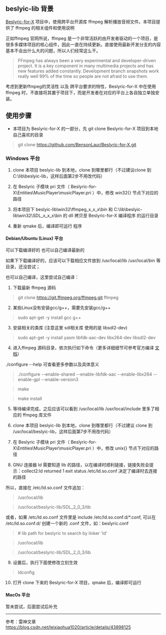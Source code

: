 ## beslyic-lib 背景

[Beslyric-for-X](https://github.com/BensonLaur/Beslyric-for-X) 项目中，使用跨平台开源库 ffmpeg 解析播放音频文件。本项目提供了 ffmpeg 的相关组件和使用说明

正如ffmpeg 官网所说，ffmpeg 是一个非常活跃的由开发者驱动的一个项目，是很多多媒体项目的核心组件，因此一直在持续更新。直接使用最新开发分支的内容基本不会出什么大的问题，所以人们经常这么干。

>FFmpeg has always been a very experimental and developer-driven project. It is a key component in many multimedia projects and has new features added constantly. Development branch snapshots work really well 99% of the time so people are not afraid to use them.

考虑到更新ffmpeg的灵活性 以及 跨平台要求的特性，Beslyric-for-X 中在使用 ffmpeg 时，不直接将其置于项目下，而是开发者在对应的平台上各自独立单独安装。 


## 使用步骤

+ 本项目为 Beslyric-for-X 的一部分，先 git clone Beslyric-for-X 项目到本地自己喜欢的目录

>git clone https://github.com/BensonLaur/Beslyric-for-X.git


### Windows 平台

1. clone 本项目 beslyic-lib 到本地，clone 到哪里都行（不过建议clone 到C:\lib\beslyic-lib，这样后面第2步不用改代码）

2. 在 Beslyric 子模块 pri 文件（ Beslyric-for-X\Entities\MusicPlayer\musicPlayer.pri ）中，修改 win32{} 节点下对应的路径

3. 将本项目下 beslyic-lib\win32\ffmpeg_x_x_x\bin 和 C:\lib\beslyic-lib\win32\SDL_x_x_x\bin 的 dll 拷贝至 Beslyric-for-X 编译程序 的运行目录

4. 重新 qmake 后，编译即可运行 程序


#### Debian/Ubuntu (Linux) 平台

可以下载编译好的 也可以自己编译最新的

如果下下载编译好的，应该可以下载相应文件放到 /usr/local/lib  /usr/local/bin 等目录，还没尝试；

也可以自己编译，这里尝试自己编译：

1. 下载最新 ffmpeg 源码

> git clone https://git.ffmpeg.org/ffmpeg.git ffmpeg

2. 某些Linux没有安装gcc/g++，需要先安装gcc/g++

> sudo apt-get -y install gcc g++

3. 安装相关的类库 (注意这里 sdl相关库 使用的是 libsdl2-dev)

> sudo apt-get -y install yasm libfdk-aac-dev libx264-dev libsdl2-dev

4. 进入ffmpeg 源码目录，依次执行如下命令（更多详细细节可参考官方编译 [文档](https://trac.ffmpeg.org/wiki/CompilationGuide)）

./configure --help  可查看更多参数以及具体意义

> ./configure --enable-shared --enable-libfdk-aac --enable-libx264 --enable-gpl --enable-version3

> make

> make install

5. 等待编译完成，之后应该可以看到 /usr/local/lib /usr/local/include 里多了相应的 ffmpeg 库文件

6. clone 本项目 beslyic-lib 到本地，clone 到哪里都行（不过建议 clone 到 /usr/local/beslyic-lib，这样后面第7步不用改代码）

7. 在 Beslyric 子模块 pri 文件（ Beslyric-for-X\Entities\MusicPlayer\musicPlayer.pri ）中，修改 unix{} 节点下对应的路径

8. GNU 连接器 ld 需要知道 lib 的路径，以在编译时顺利链接，链接失败会提示：collect2:ld returned 1 exit status
/etc/ld.so.conf 决定了编译时去连接的路径

所以，直接在 /etc/ld.so.conf  文件追加：

> /usr/local/lib

> /usr/local/beslyric-lib/SDL_2_0_3/lib

或者，如果 /etc/ld.so.conf 文件里是 include /etc/ld.so.conf.d/*.conf, 可以在 /etc/ld.so.conf.d/ 创建一个新的 .conf 文件，如：beslyric.conf

> \# lib path for beslyric to search by linker 'ld'

>/usr/local/lib

>/usr/local/beslyric-lib/SDL_2_0_3/lib

9. 设置后，执行下面使修改立刻生效

> ldconfig

10. 打开 clone 下来的 Beslyric-for-X 项目，qmake 后，编译即可运行


#### MacOs 平台

暂未尝试，后面尝试后补充

-----------------------------------

参考：雷神文章 https://blog.csdn.net/leixiaohua1020/article/details/43898125

